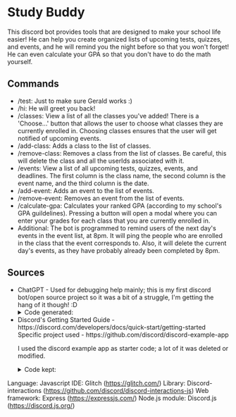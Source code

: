 # Study Buddy

This discord bot provides tools that are designed to make your school life easier!
He can help you create organized lists of upcoming tests, quizzes, and events, and
he will remind you the night before so that you won't forget!
He can even calculate your GPA so that you don't have to do the math yourself.

## Commands

<ul>
  <li>/test: Just to make sure Gerald works :)</li>
<li>/hi: He will greet you back!</li>
<li>/classes: View a list of all the classes you've added! There is a 'Choose...' button that allows
the user to choose what classes they are currently enrolled in. Choosing classes ensures that the 
  user will get notified of upcoming events.</li>
<li>/add-class: Adds a class to the list of classes.</li>
<li>/remove-class: Removes a class from the list of classes. Be careful, this will delete the class
  and all the userIds associated with it.</li>
  <li>/events: View a list of all upcoming tests, quizzes, events, and deadlines. The first column is
  the class name, the second column is the event name, and the third column is the date.</li>
  <li>/add-event: Adds an event to the list of events.</li>
  <li>/remove-event: Removes an event from the list of events.</li>
  <li>/calculate-gpa: Calculates your ranked GPA (according to my school's GPA guildelines).
    Pressing a button will open a modal where you can enter your grades for each class that you are
    currently enrolled in.</li>
  <li>Additional: The bot is programmed to remind users of the next day's events in the event list, at 8pm.
  It will ping the people who are enrolled in the class that the event corresponds to. Also, it will
  delete the current day's events, as they have probably already been completed by 8pm.</li>
</ul>

## Sources

<ul>
<li>  ChatGPT - Used for debugging help mainly; this is my first discord bot/open source project so
it was a bit of a struggle, I'm getting the hang of it though! :D

  <details>
<summary>Code generated:</summary>
-readData() and writeData() functions in utils.js.
-Most of cron.schedule on lines 577-634; was modified and customized.
    -Some parts of the 'add-event' application command interaction in app.js, lines 261-271 and 289-295. </details></li>

<li>Discord's Getting Started Guide - https://discord.com/developers/docs/quick-start/getting-started
Specific project used - https://github.com/discord/discord-example-app

I used the discord example app as starter code; a lot of it was deleted or modified.

  <details>
<summary>Code kept:</summary>
-DiscordRequest, VerifyDiscordRequest, InstallGlobalCommands functions in utils.js.
-Import statements in the beginning of app.js. Added a lot of import statements myself over time.
  -Setting up the bot at lines 34-38, as well as lines 60-90, in app.js. </details></li>
</ul>

Language: Javascript
IDE: Glitch (https://glitch.com/)
Library: Discord-interactions (https://github.com/discord/discord-interactions-js)
Web framework: Express (https://expressjs.com/)
Node.js module: Discord.js (https://discord.js.org/)
